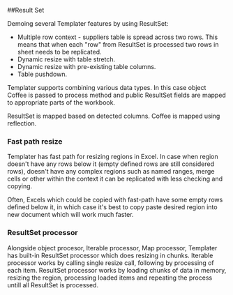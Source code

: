 ##Result Set

Demoing several Templater features by using ResultSet:

 * Multiple row context - suppliers table is spread across two rows. This means that when each "row" from ResultSet is processed two rows in sheet needs to be replicated.
 * Dynamic resize with table stretch.
 * Dynamic resize with pre-existing table columns.
 * Table pushdown.

Templater supports combining various data types. In this case object Coffee is passed to process method and public ResultSet fields are mapped to appropriate parts of the workbook.

ResultSet is mapped based on detected columns.
Coffee is mapped using reflection.

### Fast path resize

Templater has fast path for resizing regions in Excel. 
In case when region doesn't have any rows below it (empty defined rows are still considered rows),
doesn't have any complex regions such as named ranges, merge cells or other within the context 
it can be replicated with less checking and copying.

Often, Excels which could be copied with fast-path have some empty rows defined below it, 
in which case it's best to copy paste desired region into new document which will work much faster.

### ResultSet processor

Alongside object procesor, Iterable processor, Map processor, Templater has built-in ResultSet processor which does resizing in chunks.
Iterable processor works by calling single resize call, following by processing of each item.
ResultSet processor works by loading chunks of data in memory, resizing the region, processing loaded items and repeating the process untill all ResultSet is processed.